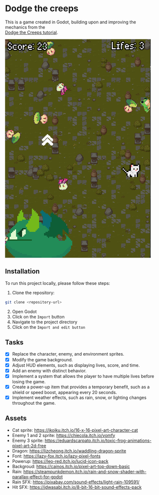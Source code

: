 # Dodge the creeps

This is a game created in Godot, building upon and improving the mechanics from the  
[Dodge the Creeps tutorial](https://docs.godotengine.org/en/3.1/getting_started/step_by_step/your_first_game.html).   

![img](./art/image.png)

## Installation
    
To run this project locally, please follow these steps:
1. Clone the repository:
```bash
git clone <repository-url>
```

2. Open Godot
3. Click on the `Import` button
4. Navigate to the project directory
5. Click on the `Import and edit button`

## Tasks
- [x] Replace the character, enemy, and environment sprites.
- [x] Modify the game background.
- [x] Adjust HUD elements, such as displaying lives, score, and time.
- [x] Add an enemy with distinct behavior.
- [x] Implement a system that allows the player to have multiple lives before losing the game.
- [x] Create a power-up item that provides a temporary benefit, such as a shield or speed boost, appearing every 20 seconds.
- [x] Implement weather effects, such as rain, snow, or lighting changes throughout the game.

## Assets
- Cat sprite: https://ikoiku.itch.io/16-x-16-pixel-art-character-cat
- Enemy 1 and 2 sprite: https://chiecola.itch.io/vomfy
- Enemy 3 sprite: https://eduardscarpato.itch.io/toxic-frog-animations-pixel-art-2d-free
- Dragon: https://lizcheong.itch.io/waddling-dragon-sprite
- Font: https://lazy-fox.itch.io/lazy-pixel-fonts
- Powerup: https://leo-red.itch.io/lucid-icon-pack
- Backgroud: https://cainos.itch.io/pixel-art-top-down-basic
- Rain: https://steampunkdemon.itch.io/rain-and-snow-shader-with-parallax-effect-for-godot
- Rain SFX: https://pixabay.com/sound-effects/light-rain-109591/
- Hit SFX: https://jdwasabi.itch.io/8-bit-16-bit-sound-effects-pack
